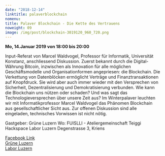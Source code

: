 ```yaml
---
date: "2018-12-14"
linktitle: palaverblockchain
nomenu:
title: Palaver Blockchain - Die Kette des Vertrauens
noweight: 09
image: /img/post/blockchain-3019120_960_720.png
---
```



<b>Mo, 14.Januar 2019 von 18:00 bis 20:00</b>

Input-Referat von Marcel Waldvogel, Professor für Informatik, Universität Konstanz, anschliessend Diskussion. Zuerst bekannt durch die Digital-Währung Bitcoin, inzwischen als Innovation für alle möglichen Geschäftsmodelle und Organisationformen angepriesen: die Blockchain. Die Verkettung von Datenblöcken ermöglicht Verträge und Finanztransaktionen auf Knopfdruck. Sie wird aber auch immer wieder mit den Versprechen von Sicherheit, Dezentralisierung und Demokratisierung verbunden. Wie kann die Blockchain uns nützen oder schaden? Und was sagt das Technologieversprechen über unsere Zeit aus? Im Winterpalaver leuchten wir mit Informatikprofessor Marcel Waldvogel das Phänomen Blockchain aus gesellschaftlicher Sicht aus. Zur offenen Diskussion sind alle eingeladen, technisches Vorwissen ist nicht nötig.


Gastgeber: Grüne Luzern
Wo: FUISLLI - Ateliergemeinschaft Teiggi
Hackspace Labor Luzern
Degenstrasse 3, Kriens


<a href="https://www.facebook.com/events/599845333769557/">Facebook Link</a> <br>
<a href="http://www.gruene-luzern.ch">Grüne Luzern</a> <br>
<a href="http://www.laborluzern.ch">Labor Luzern</a>

